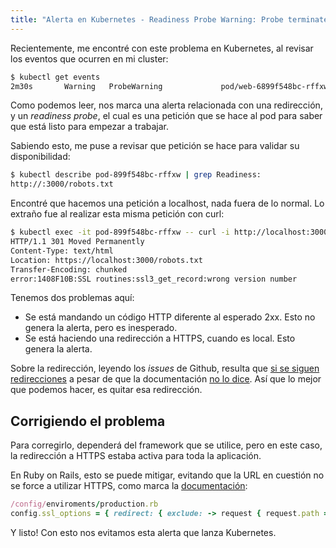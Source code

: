 ```yaml
---
title: "Alerta en Kubernetes - Readiness Probe Warning: Probe terminated redirects"
---
```

Recientemente, me encontré con este problema en Kubernetes, al revisar los eventos que ocurren en mi cluster:

```bash
$ kubectl get events
2m30s       Warning   ProbeWarning             pod/web-6899f548bc-rffxw              Readiness probe warning: Probe terminated redirects, Response body:
```

Como podemos leer, nos marca una alerta relacionada con una redirección, y un *readiness probe*, el cual es una petición que se hace al pod para saber que está listo para empezar a trabajar.

Sabiendo esto, me puse a revisar que petición se hace para validar su disponibilidad:

```bash
$ kubectl describe pod-899f548bc-rffxw | grep Readiness:
http://:3000/robots.txt
```

Encontré que hacemos una petición a localhost, nada fuera de lo normal. Lo extraño fue al realizar esta misma petición con curl:

```bash
$ kubectl exec -it pod-899f548bc-rffxw -- curl -i http://localhost:3000/robots.txt -L
HTTP/1.1 301 Moved Permanently  
Content-Type: text/html  
Location: https://localhost:3000/robots.txt  
Transfer-Encoding: chunked
error:1408F10B:SSL routines:ssl3_get_record:wrong version number
```

Tenemos dos problemas aquí:
* Se está mandando un código HTTP diferente al esperado 2xx. Esto no genera la alerta, pero es inesperado.
* Se está haciendo una redirección a HTTPS, cuando es local. Esto genera la alerta.

Sobre la redirección, leyendo los *issues* de Github, resulta que [si se siguen redirecciones](https://github.com/kubernetes/kubernetes/issues/73172) a pesar de que la documentación [no lo dice](https://kubernetes.io/docs/tasks/configure-pod-container/configure-liveness-readiness-startup-probes/#define-a-liveness-http-request). Así que lo mejor que podemos hacer, es quitar esa redirección.
## Corrigiendo el problema

Para corregirlo, dependerá del framework que se utilice, pero en este caso, la redirección a HTTPS estaba activa para toda la aplicación.

En Ruby on Rails, esto se puede mitigar, evitando que la URL en cuestión no se force a utilizar HTTPS, como marca la [documentación](https://api.rubyonrails.org/v5.2.1/classes/ActionDispatch/SSL.html):

```ruby
/config/enviroments/production.rb
config.ssl_options = { redirect: { exclude: -> request { request.path =~ /robots.txt/ } } }

```

Y listo! Con esto nos evitamos esta alerta que lanza Kubernetes.